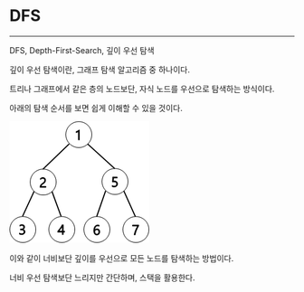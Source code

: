 # DFS

---

DFS, Depth-First-Search, 깊이 우선 탐색

깊이 우선 탐색이란, 그래프 탐색 알고리즘 중 하나이다.

트리나 그래프에서 같은 층의 노드보단, 자식 노드를 우선으로 탐색하는 방식이다.

아래의 탐색 순서를 보면 쉽게 이해할 수 있을 것이다.

![DFS](https://github.com/HyeonsikBae/42Seoul/blob/master/cud3d/DFS_tree.png)

이와 같이 너비보단 깊이를 우선으로 모든 노드를 탐색하는 방법이다.

너비 우선 탐색보단 느리지만 간단하며, 스택을 활용한다.